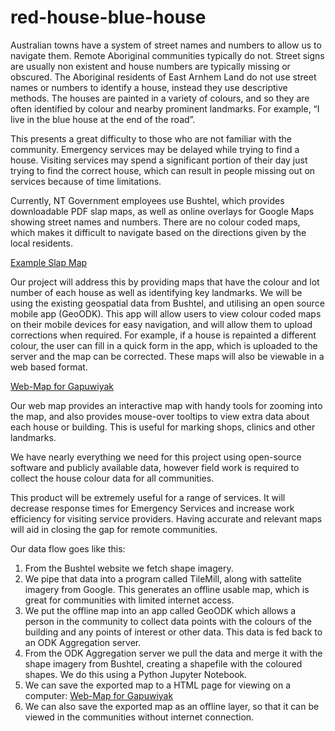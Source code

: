 # red-house-blue-house
Australian towns have a system of street names and numbers to allow us to navigate them. Remote Aboriginal communities typically do not. Street signs are usually non existent and house numbers are typically missing or obscured. The Aboriginal residents of East Arnhem Land do not use street names or numbers to identify a house, instead they use descriptive methods. The houses are painted in a variety of colours, and so they are often identified by colour and nearby prominent landmarks.
For example, “I live in the blue house at the end of the road”.

This presents a great difficulty to those who are not familiar with the community. Emergency services may be delayed while trying to find a house. Visiting services may spend a significant portion of their day just trying to find the correct house, which can result in people missing out on services because of time limitations.

Currently, NT Government employees use Bushtel, which provides downloadable PDF slap maps, as well as online overlays for Google Maps showing street names and numbers. There are no colour coded maps, which makes it difficult to navigate based on the directions given by the local residents.

[Example Slap Map](http://www.ntlis.nt.gov.au/hpa-services/slapmaps?community_id=500)

Our project will address this by providing maps that have the colour and lot number of each house as well as identifying key landmarks. We will be using the existing geospatial data from Bushtel, and utilising an open source mobile app (GeoODK). This app will allow users to view colour coded maps on their mobile devices for easy navigation, and will allow them to upload corrections when required. For example, if a house is repainted a different colour, the user can fill in a quick form in the app, which is uploaded to the server and the map can be corrected. These maps will also be viewable in a web based format.

[Web-Map for Gapuwiyak](https://jay-tuckey.github.io/red-house-blue-house/gapuwiyak_town_map.html)

Our web map provides an interactive map with handy tools for zooming into the map, and also provides mouse-over tooltips to view extra data about each house or building. This is useful for marking shops, clinics and other landmarks.

We have nearly everything we need for this project using open-source software and publicly available data, however field work is required to collect the house colour data for all communities.

This product will be extremely useful for a range of services. It will decrease response times for Emergency Services and increase work efficiency for visiting service providers. Having accurate and relevant maps will aid in closing the gap for remote communities.

Our data flow goes like this:
1. From the Bushtel website we fetch shape imagery.
2. We pipe that data into a program called TileMill, along with sattelite imagery from Google. This generates an offline usable map, which is great for communities with limited internet access.
3. We put the offline map into an app called GeoODK which allows a person in the community to collect data points with the colours of the building and any points of interest or other data. This data is fed back to an ODK Aggregation server.
4. From the ODK Aggregation server we pull the data and merge it with the shape imagery from Bushtel, creating a shapefile with the coloured shapes. We do this using a Python Jupyter Notebook.
5. We can save the exported map to a HTML page for viewing on a computer: [Web-Map for Gapuwiyak](https://jay-tuckey.github.io/red-house-blue-house/gapuwiyak_town_map.html)
6. We can also save the exported map as an offline layer, so that it can be viewed in the communities without internet connection.
